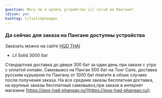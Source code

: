 ```yaml
---
question: Могу ли я купить устройство Lil solid на Пангане?
ldjson: yes
hashtag: lilsolidphangan
---
```


### Да сейчас для заказа на Пангане доступны устройства

Заказать можно на сайте [HQD THAI](https://hqdthai.ru/iqos/)

* Lil Solid 3000 бат 

 Стандартная доставка до двери 300 бат за один день при заказе с утра с оплатой онлайн. Самовывоз на Панган 500 бат на Тонг Сале, доставка русским курьером по Пангану от  1000 бат платите в обоих случаях после получения заказа. На все средние заказы бесплатная доставка, на крупные заказы бесплатный самовывоз,при заказе в интернет магазине [https://iqos-hqd-phangan.ru/](https://iqos-hqd-phangan.ru/).
